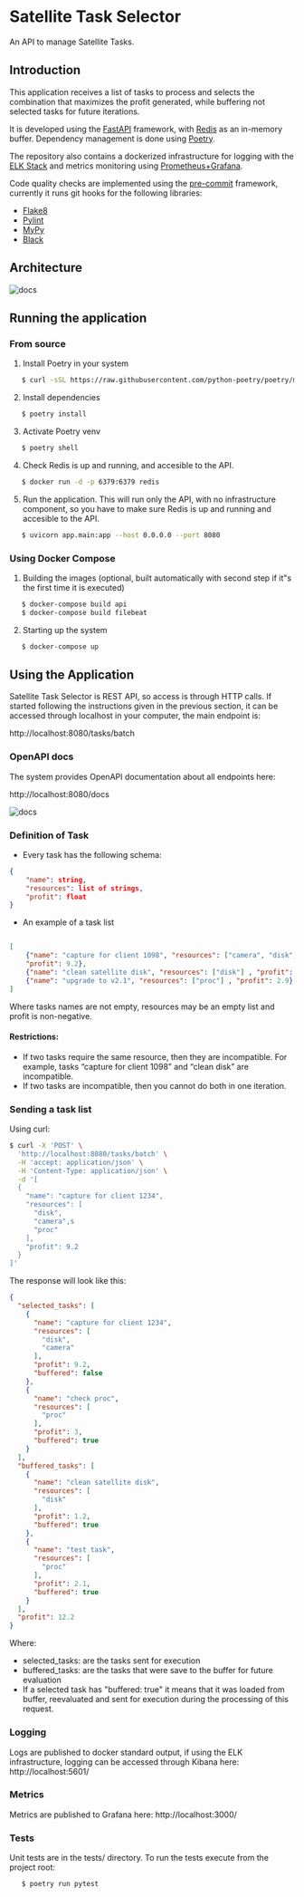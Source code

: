 # Satellite Task Selector
An API to manage Satellite Tasks.

## Introduction

This application receives a list of tasks to process and selects the combination that maximizes 
the profit generated, while buffering not selected tasks for future iterations.

It is developed using the [FastAPI](https://fastapi.tiangolo.com/) framework, with [Redis](https://redis.io/docs) as an in-memory buffer. 
Dependency management is done using [Poetry](https://python-poetry.org/).

The repository also contains a dockerized infrastructure for logging with the [ELK Stack](https://www.elastic.co/es/what-is/elk-stack) and 
metrics monitoring using [Prometheus+Grafana](https://grafana.com/oss/prometheus/).

Code quality checks are implemented using the [pre-commit](https://pre-commit.com/) framework, currently it runs git hooks for the following libraries:

- [Flake8](https://flake8.pycqa.org/)
- [Pylint](https://pylint.pycqa.org/)
- [MyPy](https://mypy.readthedocs.io/en/stable/) 
- [Black](https://github.com/psf/black)


## Architecture

![docs](./images/satellite-task-selector.png)

## Running the application
### From source

1. Install Poetry in your system

```bash
   $ curl -sSL https://raw.githubusercontent.com/python-poetry/poetry/master/get-poetry.py | python -
```

2. Install dependencies

```bash
   $ poetry install 
```

3. Activate Poetry venv

```bash
   $ poetry shell 
```

4. Check Redis is up and running, and accesible to the API.

```bash
   $ docker run -d -p 6379:6379 redis
```

5. Run the application. This will run only the API, with no infrastructure component, so you have to make sure Redis is up and running and accesible to the API.

```bash
   $ uvicorn app.main:app --host 0.0.0.0 --port 8080
```


### Using Docker Compose


1. Building the images (optional, built automatically with second step if it"s the first time it is executed)

```bash
   $ docker-compose build api
   $ docker-compose build filebeat
```

2. Starting up the system 

```bash
   $ docker-compose up 
```


## Using the Application

Satellite Task Selector is REST API, so access is through HTTP calls. If started following the instructions given in the previous section, it can be accessed through localhost in your computer, the main endpoint is:

http://localhost:8080/tasks/batch


### OpenAPI docs
The system provides OpenAPI documentation about all endpoints here:

http://localhost:8080/docs

![docs](./images/openapi-docs.png)


### Definition of Task

- Every task has the following schema:

```json
{
    "name": string,
    "resources": list of strings,
    "profit": float
}
```

- An example of a task list
```json

[
    {"name": "capture for client 1098", "resources": ["camera", "disk", "proc"] ,
    "profit": 9.2},
    {"name": "clean satellite disk", "resources": ["disk"] , "profit": 0.4},
    {"name": "upgrade to v2.1", "resources": ["proc"] , "profit": 2.9}
]

```


Where tasks names are not empty, resources may be an empty list and profit is non-negative.

#### Restrictions:
- If two tasks require the same resource, then they are incompatible. For example, tasks
“capture for client 1098” and “clean disk” are incompatible.
- If two tasks are incompatible, then you cannot do both in one iteration.

### Sending a task list

Using curl:

```bash
$ curl -X 'POST' \
  'http://localhost:8080/tasks/batch' \
  -H 'accept: application/json' \
  -H 'Content-Type: application/json' \
  -d '[
  {
    "name": "capture for client 1234",
    "resources": [
      "disk",
      "camera",s
      "proc"
    ],
    "profit": 9.2
  }
]'
```

The response will look like this:

```json
{
  "selected_tasks": [
    {
      "name": "capture for client 1234",
      "resources": [
        "disk",
        "camera"
      ],
      "profit": 9.2,
      "buffered": false
    },
    {
      "name": "check proc",
      "resources": [
        "proc"
      ],
      "profit": 3,
      "buffered": true
    }
  ],
  "buffered_tasks": [
    {
      "name": "clean satellite disk",
      "resources": [
        "disk"
      ],
      "profit": 1.2,
      "buffered": true
    },
    {
      "name": "test task",
      "resources": [
        "proc"
      ],
      "profit": 2.1,
      "buffered": true
    }
  ],
  "profit": 12.2
}
```

Where:
- selected_tasks: are the tasks sent for execution 
- buffered_tasks: are the tasks that were save to the buffer for future evaluation
- If a selected task has "buffered: true" it means that it was loaded from buffer, reevaluated and sent for execution during the processing of this request.



### Logging 
Logs are published to docker standard output, if using the ELK infrastructure, logging can be accessed through Kibana here: http://localhost:5601/

### Metrics
Metrics are published to Grafana here: http://localhost:3000/ 


### Tests

Unit tests are in the tests/ directory. To run the tests execute from the project root:


```bash
   $ poetry run pytest
```